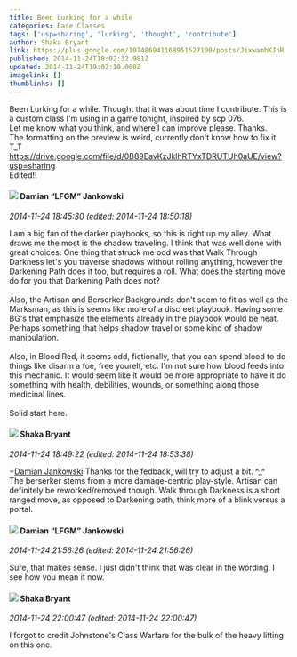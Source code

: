 ```yaml
---
title: Been Lurking for a while
categories: Base Classes
tags: ['usp=sharing', 'lurking', 'thought', 'contribute']
author: Shaka Bryant
link: https://plus.google.com/107486941168951527100/posts/JixwamhKJnR
published: 2014-11-24T18:02:32.981Z
updated: 2014-11-24T19:02:10.000Z
imagelink: []
thumblinks: []
---
```


Been Lurking for a while. Thought that it was about time I contribute. This is a custom class I&#39;m using in a game tonight, inspired by scp 076.<br />Let me know what you think, and where I can improve please. Thanks.﻿<br />The formatting on the preview is weird, currently don&#39;t know how to fix it T_T<br /><a href="https://drive.google.com/file/d/0B89EavKzJklhRTYxTDRUTUh0aUE/view?usp=sharing" class="ot-anchor">https://drive.google.com/file/d/0B89EavKzJklhRTYxTDRUTUh0aUE/view?usp=sharing</a><br />Edited!!
<div id='comment z12zhnzqsvy1t5yvd22rizzidxjsw1iv1'>
  <h4><img src='{{site.baseurl}}//images/avatars/100476170927206311405_photo.jpg'> Damian “LFGM” Jankowski</h4>
      <p><cite>2014-11-24 18:45:30 (edited: 2014-11-24 18:50:18)</cite></p>
        <p>I am a big fan of the darker playbooks, so this is right up my alley. What draws me the most is the shadow traveling. I think that was well done with great choices. One thing that struck me odd was that Walk Through Darkness let&#39;s you traverse shadows without rolling anything, however the Darkening Path does it too, but requires a roll. What does the starting move do for you that Darkening Path does not?﻿<br /><br />Also, the Artisan and Berserker Backgrounds don&#39;t seem to fit as well as the Marksman, as this is seems like more of a discreet playbook. Having some BG&#39;s that emphasize the elements already in the playbook would be neat. Perhaps something that helps shadow travel or some kind of shadow manipulation.﻿<br /><br />Also, in Blood Red, it seems odd, fictionally, that you can spend blood to do things like disarm a foe, free yourelf, etc. I&#39;m not sure how blood feeds into this mechanic. It would seem like it would be more appropriate to have it do something with health, debilities, wounds, or something along those medicinal lines.﻿<br /><br />Solid start here.</p>
</div>
        

<div id='comment z12zhnzqsvy1t5yvd22rizzidxjsw1iv1'>
  <h4><img src='{{site.baseurl}}//images/avatars/107486941168951527100_photo.jpg'> Shaka Bryant</h4>
      <p><cite>2014-11-24 18:49:22 (edited: 2014-11-24 18:53:38)</cite></p>
        <p><span class="proflinkWrapper"><span class="proflinkPrefix">+</span><a class="proflink" href="https://plus.google.com/100476170927206311405" oid="100476170927206311405">Damian Jankowski</a></span> Thanks for the fedback, will try to adjust a bit. ^_^ <br />The berserker stems from a more damage-centric play-style. Artisan can definitely be reworked/removed though. Walk through Darkness is a short ranged move, as opposed to Darkening path, think more of a blink versus a portal.</p>
</div>
        

<div id='comment z12zhnzqsvy1t5yvd22rizzidxjsw1iv1'>
  <h4><img src='{{site.baseurl}}//images/avatars/100476170927206311405_photo.jpg'> Damian “LFGM” Jankowski</h4>
      <p><cite>2014-11-24 21:56:26 (edited: 2014-11-24 21:56:26)</cite></p>
        <p>Sure, that makes sense. I just didn&#39;t think that was clear in the wording. I see how you mean it now.</p>
</div>
        

<div id='comment z12zhnzqsvy1t5yvd22rizzidxjsw1iv1'>
  <h4><img src='{{site.baseurl}}//images/avatars/107486941168951527100_photo.jpg'> Shaka Bryant</h4>
      <p><cite>2014-11-24 22:00:47 (edited: 2014-11-24 22:00:47)</cite></p>
        <p>I forgot to credit Johnstone&#39;s Class Warfare for the bulk of the heavy lifting on this one.</p>
</div>
        